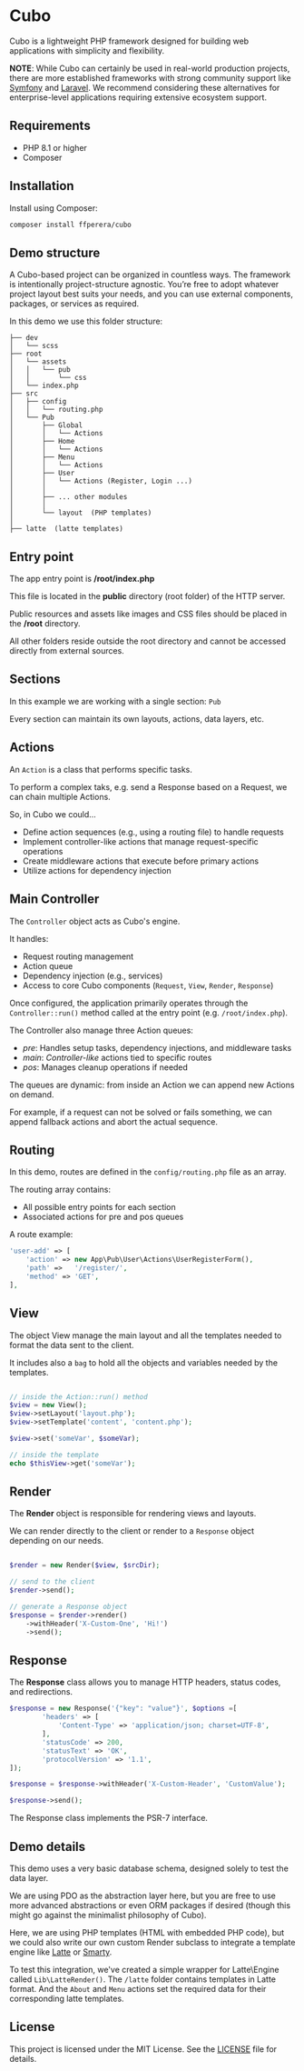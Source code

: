# Cubo

Cubo is a lightweight PHP framework designed for building web applications with simplicity and flexibility.

**NOTE**: While Cubo can certainly be used in real-world production projects, there are more established frameworks with strong community support like [Symfony](https://symfony.com/) and [Laravel](https://laravel.com/). We recommend considering these alternatives for enterprise-level applications requiring extensive ecosystem support.

## Requirements

- PHP 8.1 or higher
- Composer

## Installation

Install using Composer:

```bash
composer install ffperera/cubo
```

## Demo structure

A Cubo-based project can be organized in countless ways. The framework is intentionally project-structure agnostic. You’re free to adopt whatever project layout best suits your needs, and you can use external components, packages, or services as required.

In this demo we use this folder structure:

```
├── dev
│   └── scss
├── root
│   └── assets
│   │   └── pub
│   │       └── css
│   └── index.php
├── src
│   ├── config
│   │   └── routing.php
│   └── Pub
│       ├── Global
│       │   └── Actions
│       ├── Home
│       │   └── Actions
│       ├── Menu
│       │   └── Actions
│       ├── User
│       │   └── Actions (Register, Login ...)
│       │
│       ├── ... other modules
│       │
│       └── layout  (PHP templates)
│
├── latte  (latte templates)

```

## Entry point

The app entry point is **/root/index.php**

This file is located in the **public** directory (root folder) of the HTTP server.

Public resources and assets like images and CSS files should be placed in the **/root** directory.

All other folders reside outside the root directory and cannot be accessed directly from external sources.

## Sections

In this example we are working with a single section: `Pub`

Every section can maintain its own layouts, actions, data layers, etc.

## Actions

An `Action` is a class that performs specific tasks.

To perform a complex taks, e.g. send a Response based on a Request, we can chain multiple Actions.

So, in Cubo we could...

- Define action sequences (e.g., using a routing file) to handle requests
- Implement controller-like actions that manage request-specific operations
- Create middleware actions that execute before primary actions
- Utilize actions for dependency injection

## Main Controller

The `Controller` object acts as Cubo's engine.

It handles:

- Request routing management
- Action queue
- Dependency injection (e.g., services)
- Access to core Cubo components (`Request`, `View`, `Render`, `Response`)

Once configured, the application primarily operates through the `Controller::run()` method called at the entry point (e.g. `/root/index.php`).

The Controller also manage three Action queues:

- _pre_: Handles setup tasks, dependency injections, and middleware tasks
- _main_: _Controller-like_ actions tied to specific routes
- _pos_: Manages cleanup operations if needed

The queues are dynamic: from inside an Action we can append new Actions on demand.

For example, if a request can not be solved or fails something, we can append fallback actions and abort the actual sequence.

## Routing

In this demo, routes are defined in the `config/routing.php` file as an array.

The routing array contains:

- All possible entry points for each section
- Associated actions for pre and pos queues

A route example:

```php
'user-add' => [
    'action' => new App\Pub\User\Actions\UserRegisterForm(),
    'path' =>   '/register/',
    'method' => 'GET',
],
```

## View

The object View manage the main layout and all the templates needed to format the data sent to the client.

It includes also a `bag` to hold all the objects and variables needed by the templates.

```php

// inside the Action::run() method
$view = new View();
$view->setLayout('layout.php');
$view->setTemplate('content', 'content.php');

$view->set('someVar', $someVar);

// inside the template
echo $thisView->get('someVar');

```

## Render

The **Render** object is responsible for rendering views and layouts.

We can render directly to the client or render to a `Response` object depending on our needs.

```php

$render = new Render($view, $srcDir);

// send to the client
$render->send();

// generate a Response object
$response = $render->render()
    ->withHeader('X-Custom-One', 'Hi!')
    ->send();

```

## Response

The **Response** class allows you to manage HTTP headers, status codes, and redirections.

```php
$response = new Response('{"key": "value"}', $options =[
        'headers' => [
            'Content-Type' => 'application/json; charset=UTF-8',
        ],
        'statusCode' => 200,
        'statusText' => 'OK',
        'protocolVersion' => '1.1',
]);

$response = $response->withHeader('X-Custom-Header', 'CustomValue');

$response->send();
```

The Response class implements the PSR-7 interface.

## Demo details

This demo uses a very basic database schema, designed solely to test the data layer.

We are using PDO as the abstraction layer here, but you are free to use more advanced abstractions or even ORM packages if desired (though this might go against the minimalist philosophy of Cubo).

Here, we are using PHP templates (HTML with embedded PHP code), but we could also write our own custom Render subclass to integrate a template engine like [Latte](https://latte.nette.org/en/) or [Smarty](https://www.smarty.net/).

To test this integration, we've created a simple wrapper for Latte\Engine called `Lib\LatteRender()`. The `/latte` folder contains templates in Latte format. And the `About` and `Menu` actions set the required data for their corresponding latte templates.

## License

This project is licensed under the MIT License. See the [LICENSE](LICENSE) file for details.
